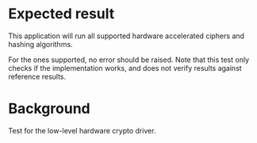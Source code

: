 Expected result
===============
This application will run all supported hardware accelerated ciphers and hashing algorithms.

For the ones supported, no error should be raised. Note that this test only checks if the
implementation works, and does not verify results against reference results.

Background
==========
Test for the low-level hardware crypto driver.
